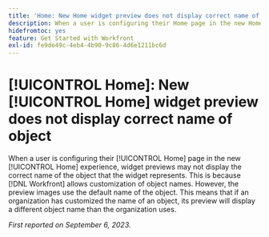 ```yaml
---
title: 'Home: New Home widget preview does not display correct name of object'
description: When a user is configuring their Home page in the new Home experience, widget previews may not display the correct name of the object that the widget represents. This is because Workfront allows customization of object names. However, the preview images use the default name of the object. This means that if an organization has customized the name of an object, its preview will display a different object name than the organization uses.
hidefromtoc: yes
feature: Get Started with Workfront
exl-id: fe9de49c-4eb4-4b90-9c86-4d6e1211bc6d
---
```

# [!UICONTROL Home]: New [!UICONTROL Home] widget preview does not display correct name of object

<!--valid issue; won't fix-->

When a user is configuring their [!UICONTROL Home] page in the new [!UICONTROL Home] experience, widget previews may not display the correct name of the object that the widget represents. This is because [!DNL Workfront] allows customization of object names. However, the preview images use the default name of the object. This means that if an organization has customized the name of an object, its preview will display a different object name than the organization uses.

_First reported on September 6, 2023._
